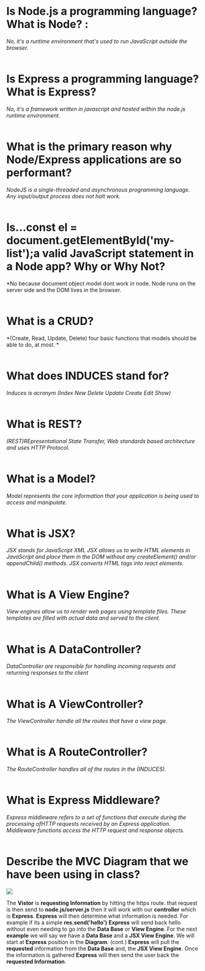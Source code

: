 # **Is Node.js a programming language? What is Node?** :<br> 
 *No, it's a runtime environment that's used to run JavaScript outside the browser.*
<br>
<br>
# **Is Express a programming language? What is Express?**<br>
*No, it's a framework written in javascript and hosted within the 
node.js runtime environment.*
<br>
<br>
# **What is the primary reason why Node/Express applications are so performant?**
*NodeJS is a single-threaded and asynchronous programming language. Any input/output process does not halt work.*
<br>
<br>
# **Is...const el = document.getElementById('my-list');a valid JavaScript statement in a Node app? Why or Why Not?**
*No because document object model dont work in node. Node runs on the server side and the DOM lives in the browser.
<br>
<br>
# **What is a CRUD?**
*(Create, Read, Update, Delete) four basic functions that models should be able to do, at most. *
<br>
<br>
# **What does INDUCES stand for?**
*Induces is acronym (Index New Delete Update Create Edit Show)*
<br>
<br>
# **What is REST?**
*(REST)REpresentational State Transfer, Web standards based architecture and uses HTTP Protocol.*
<br>
<br>
# **What is a Model?**
*Model represents the core information that your application is being used to access and manipulate.*
<br>
<br>
# **What is JSX?**
*JSX stands for JavaScript XML JSX allows us to write HTML elements in JavaScript and place them in the DOM without any createElement() and/or appendChild() methods. JSX converts HTML tags into react elements.*
<br>
<br>
# **What is A View Engine?**
*View engines allow us to render web pages using template files. These templates are filled with actual data and served to the client.*
<br>
<br>
# **What is A DataController?**
*DataController are responsible for handling incoming requests and returning responses to the client*
<br>
<br>
# **What is A ViewController?**
*The ViewController handle all the routes that have a view page.*
<br>
<br>
# **What is A RouteController?**
*The RouteController handles all of the routes in the (INDUCES).*
<br>
<br>
# **What is Express Middleware?**
*Express middleware refers to a set of functions that execute during the<br>  processing ofHTTP requests received by an Express application.<br> Middleware functions access the HTTP request and response objects.*
<br>
<br>
# **Describe the MVC Diagram that we have been using in class?**
<img src="https://media.git.generalassemb.ly/user/15881/files/c2cf4100-2e61-11eb-913c-d8b656fd9709"/>

The **Vistor** is **requesting Information** by hitting the https route. that request is then send to **node.js/server.js** then it will work with our **controller** which is **Express**. **Express** will then determine what information is needed. For example if its a simple **res.send('hello')** **Express** will send back hello without even needing to go into the **Data Base** or **View Engine**. For the next **example** we will say we have a **Data Base** and a **JSX View Engine**. We will start at **Express** position in the **Diagram**. 
(cont.) **Express** will pull the **requested** information from the **Data Base** and, the **JSX View Engine**. Once the information is gathered **Express** will then send the user back the **requested Information**.  